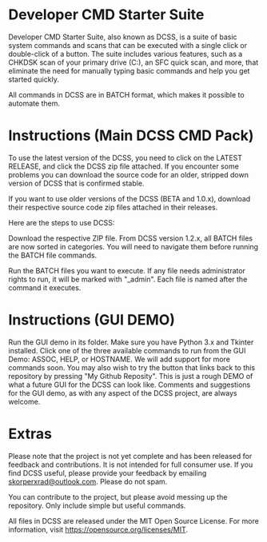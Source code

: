 Developer CMD Starter Suite
==================================
Developer CMD Starter Suite, also known as DCSS, is a suite of basic system commands and scans that can be executed with a single click or double-click of a button. The suite includes various features, such as a CHKDSK scan of your primary drive (C:), an SFC quick scan, and more, that eliminate the need for manually typing basic commands and help you get started quickly.

All commands in DCSS are in BATCH format, which makes it possible to automate them.

Instructions (Main DCSS CMD Pack)
=================================
To use the latest version of the DCSS, you need to click on the LATEST RELEASE, and click the DCSS zip file attached. If you encounter some problems you can download the source code for an older, stripped down version of DCSS that is confirmed stable.

If you want to use older versions of the DCSS (BETA and 1.0.x), download their respective source code zip files attached in their releases.

Here are the steps to use DCSS:

Download the respective ZIP file.
From DCSS version 1.2.x, all BATCH files are now sorted in categories. You will need to navigate them before running the BATCH file commands.

Run the BATCH files you want to execute. If any file needs administrator rights to run, it will be marked with "_admin".
Each file is named after the command it executes.

Instructions (GUI DEMO)
=================================
Run the GUI demo in its folder. Make sure you have Python 3.x and Tkinter installed. Click one of the three available commands to run from the GUI Demo: ASSOC, HELP, or HOSTNAME. We will add support for more commands soon. You may also wish to try the button that links back to this repository by pressing "My Github Reposity". This is just a rough DEMO of what a future GUI for the DCSS can look like. Comments and suggestions for the GUI demo, as with any aspect of the DCSS project, are always welcome.

Extras
=================================

Please note that the project is not yet complete and has been released for feedback and contributions. It is not intended for full consumer use. If you find DCSS useful, please provide your feedback by emailing skorperxrad@outlook.com. Please do not spam.

You can contribute to the project, but please avoid messing up the repository. Only include simple but useful commands.

All files in DCSS are released under the MIT Open Source License. For more information, visit https://opensource.org/licenses/MIT.
